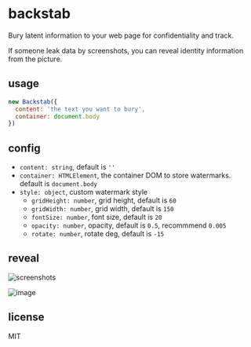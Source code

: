 # backstab

Bury latent information to your web page for confidentiality and track.

If someone leak data by screenshots, you can reveal identity information from the picture.

## usage

```JavaScript
new Backstab({
  content: 'the text you want to bury',
  container: document.body
})
```

## config

- `content: string`, default is `''`
- `container: HTMLElement`, the container DOM to store watermarks. default is `document.body`
- `style: object`, custom watermark style
  - `gridHeight: number`, grid height, default is `60`
  - `gridWidth: number`, grid width, default is `150`
  - `fontSize: number`, font size, default is `20`
  - `opacity: number`, opacity, default is `0.5`, recommmend `0.005`
  - `rotate: number`, rotate deg, default is `-15`

## reveal

![screenshots](https://user-images.githubusercontent.com/6868950/38609510-d8addddc-3db0-11e8-8ccb-4f773edac449.png)

![image](https://user-images.githubusercontent.com/6868950/38609569-001c6f28-3db1-11e8-9e9f-b3cbc129c710.png)

## license
MIT